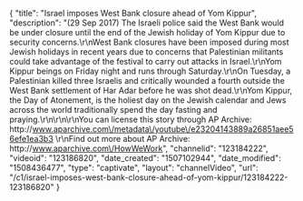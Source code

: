 {
    "title": "Israel imposes West Bank closure ahead of Yom Kippur",
    "description": "(29 Sep 2017) The Israeli police said the West Bank would be under closure until the end of the Jewish holiday of Yom Kippur due to security concerns.\r\nWest Bank closures have been imposed during most Jewish holidays in recent years due to concerns that Palestinian militants could take advantage of the festival to carry out attacks in Israel.\r\nYom Kippur beings on Friday night and runs through Saturday.\r\nOn Tuesday, a Palestinian killed three Israelis and critically wounded a fourth outside the West Bank settlement of Har Adar before he was shot dead.\r\nYom Kippur, the Day of Atonement, is the holiest day on the Jewish calendar and Jews across the world traditionally spend the day fasting and praying.\r\n\r\n\r\nYou can license this story through AP Archive: http:\/\/www.aparchive.com\/metadata\/youtube\/e23204143889a26851aee56efe1ea3b3 \r\nFind out more about AP Archive: http:\/\/www.aparchive.com\/HowWeWork",
    "channelid": "123184222",
    "videoid": "123186820",
    "date_created": "1507102944",
    "date_modified": "1508436477",
    "type": "captivate",
    "layout": "channelVideo",
    "url": "\/c1\/israel-imposes-west-bank-closure-ahead-of-yom-kippur\/123184222-123186820"
}